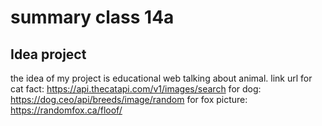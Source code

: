 # summary class 14a

## Idea project 
the idea of my project is educational web talking about animal.
link url for cat fact: https://api.thecatapi.com/v1/images/search
for dog: https://dog.ceo/api/breeds/image/random 
for fox picture: https://randomfox.ca/floof/
